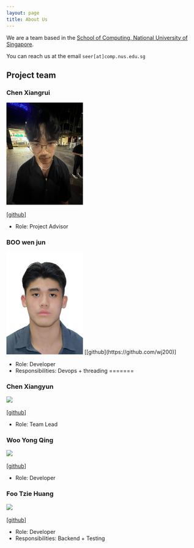 ```yaml
---
layout: page
title: About Us
---
```


We are a team based in the [School of Computing, National University of Singapore](https://www.comp.nus.edu.sg).

You can reach us at the email `seer[at]comp.nus.edu.sg`

## Project team

### Chen Xiangrui

<img src="images/chen-xiangrui.png" width="200px">

[[github](https://github.com/chen-xiangrui)]

-   Role: Project Advisor

### BOO wen jun

<img src="images/BOO.png" width="200px">
[[github](https://github.com/wj200)]

* Role: Developer
* Responsibilities: Devops + threading
=======
### Chen Xiangyun

<img src="images/chenxy12345.png" width="200px">

[[github](http://github.com/chenxy12345)]

-   Role: Team Lead

### Woo Yong Qing

<img src="images/wyongqiing.png" width="200px">

[[github](http://github.com/wyongqiing)]

-   Role: Developer

### Foo Tzie Huang

<img src="images/davidfoo07.png" width="200px">

[[github](http://github.com/davidfoo07)]

-   Role: Developer
-   Responsibilities: Backend + Testing
